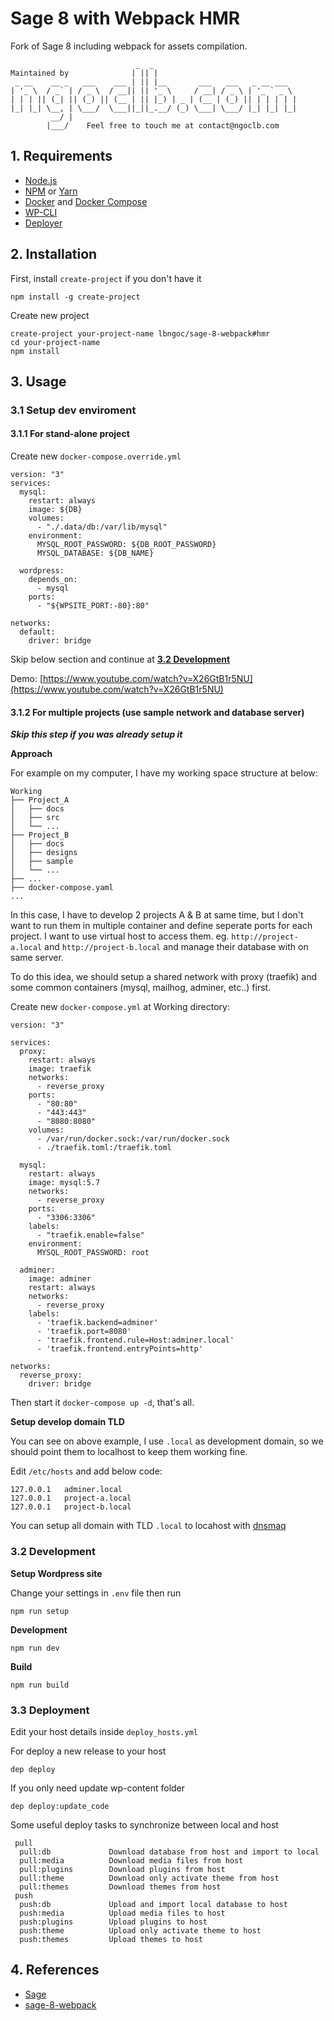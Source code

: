 # Sage 8 with Webpack HMR

Fork of Sage 8 including webpack for assets compilation.

```
                            _  _
Maintained by              | || |
 _ __    __ _   ___    ___ | || |__       ___   ___   _ __ ___
| '_ \  / _` | / _ \  / __|| || '_ \     / __| / _ \ | '_ ` _ \
| | | || (_| || (_) || (__ | || |_) | _ | (__ | (_) || | | | | |
|_| |_| \__, | \___/  \___||_||_.__/ (_) \___| \___/ |_| |_| |_|
         __/ |
        |___/    Feel free to touch me at contact@ngoclb.com

```

## 1. Requirements

- [Node.js](http://nodejs.org/)
- [NPM](https://www.npmjs.com/) or [Yarn](https://yarnpkg.com/lang/en/)
- [Docker](https://www.docker.com/) and [Docker Compose](https://docs.docker.com/compose/install/)
- [WP-CLI](https://wp-cli.org)
- [Deployer](https://deployer.org)

## 2. Installation

First, install `create-project` if you don't have it

```
npm install -g create-project
```

Create new project

```
create-project your-project-name lbngoc/sage-8-webpack#hmr
cd your-project-name
npm install
```

## 3. Usage

### 3.1 Setup dev enviroment

#### 3.1.1 For stand-alone project

Create new `docker-compose.override.yml`

```
version: "3"
services:
  mysql:
    restart: always
    image: ${DB}
    volumes:
      - "./.data/db:/var/lib/mysql"
    environment:
      MYSQL_ROOT_PASSWORD: ${DB_ROOT_PASSWORD}
      MYSQL_DATABASE: ${DB_NAME}

  wordpress:
    depends_on:
      - mysql
    ports:
      - "${WPSITE_PORT:-80}:80"

networks:
  default:
    driver: bridge
```

Skip below section and continue at **[3.2 Development](#32-development)**

Demo: [https://www.youtube.com/watch?v=X26GtB1r5NU](https://www.youtube.com/watch?v=X26GtB1r5NU)

#### 3.1.2 For multiple projects (use sample network and database server)

***Skip this step if you was already setup it***

**Approach**

For example on my computer, I have my working space structure at below:

```
Working
├── Project_A
│   ├── docs
│   ├── src
│   └── ...
├── Project_B
│   ├── docs
│   ├── designs
│   ├── sample
│   └── ...
├── ...
├── docker-compose.yaml
...
```

In this case, I have to develop 2 projects A & B at same time, but I don't want to run them in multiple container and define seperate ports for each project. I want to use virtual host to access them. eg. `http://project-a.local` and `http://project-b.local` and manage their database with on same server.

To do this idea, we should setup a shared network with proxy (traefik) and some common containers (mysql, mailhog, adminer,  etc..) first.

Create new `docker-compose.yml` at Working directory:

```
version: "3"

services:
  proxy:
    restart: always
    image: traefik
    networks:
      - reverse_proxy
    ports:
      - "80:80"
      - "443:443"
      - "8080:8080"
    volumes:
      - /var/run/docker.sock:/var/run/docker.sock
      - ./traefik.toml:/traefik.toml

  mysql:
    restart: always
    image: mysql:5.7
    networks:
      - reverse_proxy
    ports:
      - "3306:3306"
    labels:
      - "traefik.enable=false"
    environment:
      MYSQL_ROOT_PASSWORD: root

  adminer:
    image: adminer
    restart: always
    networks:
      - reverse_proxy
    labels:
      - 'traefik.backend=adminer'
      - 'traefik.port=8080'
      - 'traefik.frontend.rule=Host:adminer.local'
      - 'traefik.frontend.entryPoints=http'

networks:
  reverse_proxy:
    driver: bridge

```

Then start it `docker-compose up -d`, that's all.

**Setup develop domain TLD**

You can see on above example, I use `.local` as development domain, so we should point them to localhost to keep them working fine.

Edit `/etc/hosts` and add below code:

```
127.0.0.1   adminer.local
127.0.0.1   project-a.local
127.0.0.1   project-b.local
```

You can setup all domain with TLD `.local` to locahost with [dnsmaq](http://www.thekelleys.org.uk/dnsmasq/doc.html)

### 3.2 Development

**Setup Wordpress site**

Change your settings in `.env` file then run

```
npm run setup
```

**Development**

```
npm run dev
```

**Build**

```
npm run build
```

### 3.3 Deployment

Edit your host details inside `deploy_hosts.yml`

For deploy a new release to your host

```
dep deploy
```

If you only need update wp-content folder

```
dep deploy:update_code

```

Some useful deploy tasks to synchronize between local and host

```
 pull
  pull:db             Download database from host and import to local
  pull:media          Download media files from host
  pull:plugins        Download plugins from host
  pull:theme          Download only activate theme from host
  pull:themes         Download themes from host
 push
  push:db             Upload and import local database to host
  push:media          Upload media files to host
  push:plugins        Upload plugins to host
  push:theme          Upload only activate theme to host
  push:themes         Upload themes to host
```

## 4. References

- [Sage](https://github.com/roots/sage)
- [sage-8-webpack](https://github.com/drdogbot7/sage-8-webpack)
